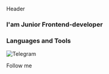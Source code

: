 Header

### I'am Junior Frontend-developer

### Languages and Tools

![Telegram](https://img.shields.io/badge/-Flutter-090909-?style=for-the-badge&logo=Telegram)

Follow me
